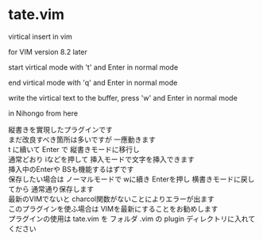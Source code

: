 # tate.vim
virtical insert in vim

for VIM version 8.2 later

start virtical mode with 't' and Enter in normal mode  

end virtical mode with 'q' and Enter in normal mode  

write the virtical text to the buffer, press 'w' and Enter in normal mode  

in Nihongo from here  

縦書きを實現したプラグインです  
まだ改良すべき箇所は多いですが 一應動きます  
t に續いて Enter で 縦書きモードに移行し  
通常どおり iなどを押して 挿入モードで文字を挿入できます  
挿入中のEnterや BSも機能するはずです  
保存したい場合は ノーマルモードで wに續き Enterを押し 横書きモードに戻してから 通常通り保存します  
最新のVIMでないと charcol関数がないことによりエラーが出ます  
このプラグインを使ふ場合は VIMを最新にすることをお勧めします  
プラグインの使用は tate.vim を フォルダ .vim の plugin ディレクトリに入れてください  
